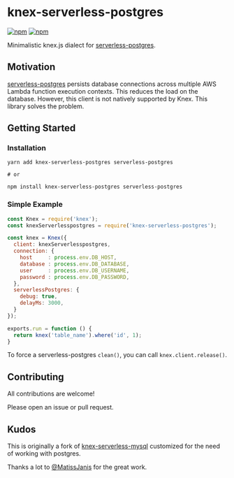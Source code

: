 # knex-serverless-postgres

[![npm](https://img.shields.io/npm/v/knex-serverless-postgres.svg)](https://www.npmjs.com/package/knex-serverless-postgres)
[![npm](https://img.shields.io/npm/l/knex-serverless-postgres.svg)](https://www.npmjs.com/package/knex-serverless-postgres)

Minimalistic knex.js dialect for [serverless-postgres].

## Motivation

[serverless-postgres] persists database connections across multiple AWS Lambda function execution contexts. This reduces the load on the database. However, this client is not natively supported by Knex. This library solves the problem.

## Getting Started

### Installation

```
yarn add knex-serverless-postgres serverless-postgres

# or

npm install knex-serverless-postgres serverless-postgres
```

### Simple Example

```js
const Knex = require('knex');
const knexServerlesspostgres = require('knex-serverless-postgres');

const knex = Knex({
  client: knexServerlesspostgres,
  connection: {
    host     : process.env.DB_HOST,
    database : process.env.DB_DATABASE,
    user     : process.env.DB_USERNAME,
    password : process.env.DB_PASSWORD,
  },
  serverlessPostgres: {
    debug: true,
    delayMs: 3000,
  }
});

exports.run = function () {
  return knex('table_name').where('id', 1);
}
```

To force a serverless-postgres `clean()`, you can call `knex.client.release()`.

## Contributing

All contributions are welcome!

Please open an issue or pull request.


## Kudos

This is originally a fork of [knex-serverless-mysql] customized for the need of working with postgres.

Thanks a lot to [@MatissJanis](https://github.com/MatissJanis) for the great work.

[serverless-postgres]: github.com/MatteoGioioso/serverless-pg
[knex-serverless-mysql]: github.com/MatissJanis/knex-serverless-mysql
